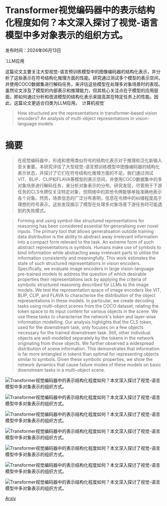 # Transformer视觉编码器中的表示结构化程度如何？本文深入探讨了视觉-语言模型中多对象表示的组织方式。

发布时间：2024年06月13日

`LLM应用

这篇论文主要关注大型视觉-语言预训练模型中的图像编码器的结构化表示，并分析了这些表示在符号结构化推理方面的性能。研究通过测试多个模型的表示空间，并使用COCO数据集进行解码任务，来评估这些模型在处理多对象场景时的表现。虽然论文涉及了模型的内部表示和推理能力，但其核心关注点在于模型的应用层面，即如何通过分析和改进模型的结构化表示来提高其在特定任务上的性能。因此，这篇论文更适合归类为LLM应用。` `计算机视觉`

> How structured are the representations in transformer-based vision encoders? An analysis of multi-object representations in vision-language models

# 摘要

> 在视觉编码器中，形成和使用类似符号的结构化表示对于推理和泛化新输入至关重要。本研究评估了大型视觉-语言预训练模型中图像编码器的结构化表示状态，并探讨了它们在符号结构化推理方面的不足。我们通过测试VIT、BLIP、CLIP和FLAVA等模型的表示空间，并使用COCO数据集中的多对象场景进行解码任务，来分析对象表示的分布。研究发现，尽管用于下游任务的CLS令牌仅关注特定对象，但网络中的其他令牌能够单独准确地表示各个对象。然而，场景信息的广泛分布表明，信息在令牌中的纠缠程度高于理想的符号表示。这些发现揭示了模型在处理多对象场景下游任务时可能遇到的失败模式。

> Forming and using symbol-like structured representations for reasoning has been considered essential for generalising over novel inputs. The primary tool that allows generalisation outside training data distribution is the ability to abstract away irrelevant information into a compact form relevant to the task. An extreme form of such abstract representations is symbols. Humans make use of symbols to bind information while abstracting away irrelevant parts to utilise the information consistently and meaningfully. This work estimates the state of such structured representations in vision encoders. Specifically, we evaluate image encoders in large vision-language pre-trained models to address the question of which desirable properties their representations lack by applying the criteria of symbolic structured reasoning described for LLMs to the image models. We test the representation space of image encoders like VIT, BLIP, CLIP, and FLAVA to characterise the distribution of the object representations in these models. In particular, we create decoding tasks using multi-object scenes from the COCO dataset, relating the token space to its input content for various objects in the scene. We use these tasks to characterise the network's token and layer-wise information modelling. Our analysis highlights that the CLS token, used for the downstream task, only focuses on a few objects necessary for the trained downstream task. Still, other individual objects are well-modelled separately by the tokens in the network originating from those objects. We further observed a widespread distribution of scene information. This demonstrates that information is far more entangled in tokens than optimal for representing objects similar to symbols. Given these symbolic properties, we show the network dynamics that cause failure modes of these models on basic downstream tasks in a multi-object scene.

![Transformer视觉编码器中的表示结构化程度如何？本文深入探讨了视觉-语言模型中多对象表示的组织方式。](../../../paper_images/2406.09067/methods.png)

![Transformer视觉编码器中的表示结构化程度如何？本文深入探讨了视觉-语言模型中多对象表示的组织方式。](../../../paper_images/2406.09067/x1.png)

![Transformer视觉编码器中的表示结构化程度如何？本文深入探讨了视觉-语言模型中多对象表示的组织方式。](../../../paper_images/2406.09067/x2.png)

![Transformer视觉编码器中的表示结构化程度如何？本文深入探讨了视觉-语言模型中多对象表示的组织方式。](../../../paper_images/2406.09067/x3.png)

![Transformer视觉编码器中的表示结构化程度如何？本文深入探讨了视觉-语言模型中多对象表示的组织方式。](../../../paper_images/2406.09067/ECCV_global_probe_bar.jpeg)

![Transformer视觉编码器中的表示结构化程度如何？本文深入探讨了视觉-语言模型中多对象表示的组织方式。](../../../paper_images/2406.09067/x4.png)

![Transformer视觉编码器中的表示结构化程度如何？本文深入探讨了视觉-语言模型中多对象表示的组织方式。](../../../paper_images/2406.09067/x5.png)

[Arxiv](https://arxiv.org/abs/2406.09067)